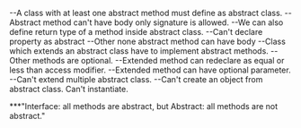 --A class with at least one abstract method must define as abstract class.
--Abstract method can't have body only signature is allowed.
--We can also define return type of a method inside abstract class.
--Can't declare property as abstract
--Other none abstract method can have body
--Class which extends an abstract class have to implement abstract methods.
    --Other methods are optional.
    --Extended method can redeclare as equal or less than access modifier.
    --Extended method can have optional parameter.
    --Can't extend multiple abstract class.
--Can't create an object from abstract class. Can't instantiate.


***"Interface: all methods are abstract, but Abstract: all methods are not abstract."
